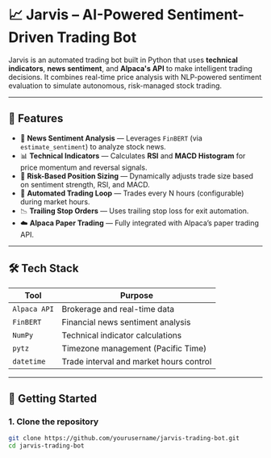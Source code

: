 # 📈 Jarvis – AI-Powered Sentiment-Driven Trading Bot

Jarvis is an automated trading bot built in Python that uses **technical indicators**, **news sentiment**, and **Alpaca's API** to make intelligent trading decisions. It combines real-time price analysis with NLP-powered sentiment evaluation to simulate autonomous, risk-managed stock trading.

---

## 🧠 Features

- 📰 **News Sentiment Analysis** — Leverages `FinBERT` (via `estimate_sentiment`) to analyze stock news.
- 📊 **Technical Indicators** — Calculates **RSI** and **MACD Histogram** for price momentum and reversal signals.
- 💼 **Risk-Based Position Sizing** — Dynamically adjusts trade size based on sentiment strength, RSI, and MACD.
- 🔁 **Automated Trading Loop** — Trades every N hours (configurable) during market hours.
- 📉 **Trailing Stop Orders** — Uses trailing stop loss for exit automation.
- ☁️ **Alpaca Paper Trading** — Fully integrated with Alpaca’s paper trading API.

---

## 🛠️ Tech Stack

| Tool | Purpose |
|------|---------|
| `Alpaca API` | Brokerage and real-time data |
| `FinBERT` | Financial news sentiment analysis |
| `NumPy` | Technical indicator calculations |
| `pytz` | Timezone management (Pacific Time) |
| `datetime` | Trade interval and market hours control |

---

## 🚀 Getting Started

### 1. Clone the repository
```bash
git clone https://github.com/yourusername/jarvis-trading-bot.git
cd jarvis-trading-bot
